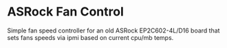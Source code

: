 ASRock Fan Control
==================

Simple fan speed controller for an old ASRock EP2C602-4L/D16 board that sets fans speeds via ipmi based on current cpu/mb temps.
